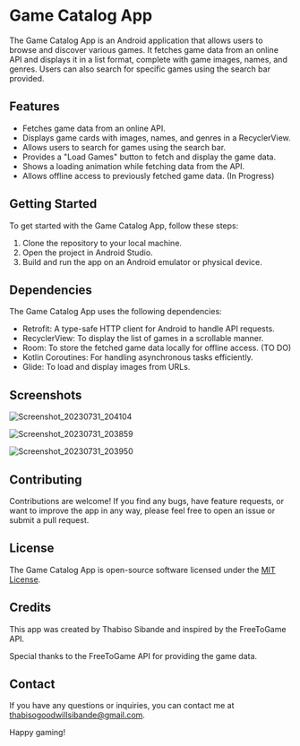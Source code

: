 # Game Catalog App

The Game Catalog App is an Android application that allows users to browse and discover various games. It fetches game data from an online API and displays it in a list format, complete with game images, names, and genres. Users can also search for specific games using the search bar provided.

## Features

- Fetches game data from an online API.
- Displays game cards with images, names, and genres in a RecyclerView.
- Allows users to search for games using the search bar.
- Provides a "Load Games" button to fetch and display the game data.
- Shows a loading animation while fetching data from the API.
- Allows offline access to previously fetched game data. (In Progress)

## Getting Started

To get started with the Game Catalog App, follow these steps:

1. Clone the repository to your local machine.
2. Open the project in Android Studio.
3. Build and run the app on an Android emulator or physical device.

## Dependencies

The Game Catalog App uses the following dependencies:

- Retrofit: A type-safe HTTP client for Android to handle API requests.
- RecyclerView: To display the list of games in a scrollable manner.
- Room: To store the fetched game data locally for offline access. (TO DO)
- Kotlin Coroutines: For handling asynchronous tasks efficiently.
- Glide: To load and display images from URLs.

## Screenshots

![Screenshot_20230731_204104](https://github.com/thabisosibande/GamesAppCatalog/assets/52313382/7de9415e-9ce2-40ed-becc-f025d824da92)

![Screenshot_20230731_203859](https://github.com/thabisosibande/GamesAppCatalog/assets/52313382/f3177228-e6ca-4bcd-bbf6-87819e116617)

![Screenshot_20230731_203950](https://github.com/thabisosibande/GamesAppCatalog/assets/52313382/9dcfd2df-abf5-4bbb-8665-76701d2df493)

## Contributing

Contributions are welcome! If you find any bugs, have feature requests, or want to improve the app in any way, please feel free to open an issue or submit a pull request.

## License

The Game Catalog App is open-source software licensed under the [MIT License](LICENSE).

## Credits

This app was created by Thabiso Sibande and inspired by the FreeToGame API.

Special thanks to the FreeToGame API for providing the game data.

## Contact

If you have any questions or inquiries, you can contact me at thabisogoodwillsibande@gmail.com.

Happy gaming!
